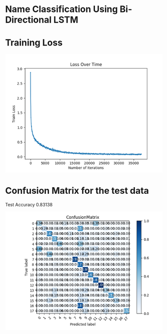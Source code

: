 
# Name Classification Using Bi-Directional LSTM

# Training Loss 

![plot](img/Train_Loss.png) 

# Confusion Matrix for the test data

Test Accuracy 0.83138

![plot](img/Confusion_plot.png)
